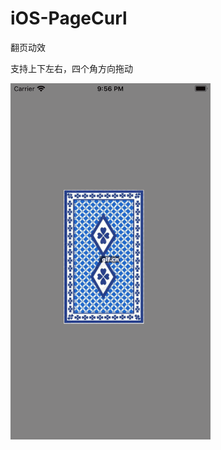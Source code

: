﻿# iOS-PageCurl
 翻页动效

支持上下左右，四个角方向拖动

<img src="https://raw.githubusercontent.com/bachelora/iOS-PageCurl-OpenGL/main/preview.gif?token=APDXWUSTIZZ6FRFF2EKDEX27QUHQO" width="320">
